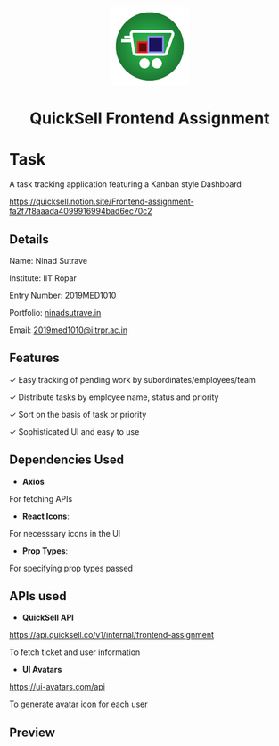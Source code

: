 <div align="center"><p align="center"><a href="https://quicksell.co/"><img src="./public/favicon.png" alt="QuickSell Logo" width="140px" /></a></p></div>

<h1 align="center">QuickSell Frontend Assignment</h1>

# Task
A task tracking application featuring a Kanban style Dashboard

https://quicksell.notion.site/Frontend-assignment-fa2f7f8aaada4099916994bad6ec70c2

## Details
Name: Ninad Sutrave

Institute: IIT Ropar

Entry Number: 2019MED1010

Portfolio: [ninadsutrave.in](https://ninadsutrave.in)

Email: 2019med1010@iitrpr.ac.in

## Features

✓ Easy tracking of pending work by subordinates/employees/team

✓ Distribute tasks by employee name, status and priority

✓ Sort on the basis of task or priority

✓ Sophisticated UI and easy to use


## Dependencies Used
 - **Axios**

 For fetching APIs

 - **React Icons**:

 For necesssary icons in the UI

 - **Prop Types**:

 For specifying prop types passed

 ## APIs used

 - **QuickSell API**

https://api.quicksell.co/v1/internal/frontend-assignment

To fetch ticket and user information

 - **UI Avatars**

 https://ui-avatars.com/api

 To generate avatar icon for each user

 ## Preview
